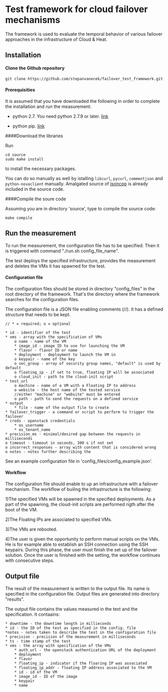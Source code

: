Test framework for cloud failover mechanisms
============================================

The framework is used to evaluate the temporal behavior of various failover approaches in the infrastructure of Cloud & Heat.

Installation
------------

#### Clone the Github repository

``` {.sourceCode .bash}
git clone https://github.com/stepanvanecek/failover_test_framework.git
``` 

#### Prerequisities

It is assumed that you have downloaded the following in order to complete the installation and run the measurement:

- python 2.7. You need python 2.7.9 or later. [link](https://www.python.org/downloads/)

- python pip. [link](https://pypi.python.org/pypi/pip)

####Download the libraries

Run

``` {.sourceCode .bash}
cd source
sudo make install
``` 

to install the necessary packages.

You can do so manually as well by istalling `libcurl`, `pycurl`, `commentjson` and `python-novaclient` manually. Amalgated source of [jsoncpp](http://jsoncpp.sourceforge.net/) is already included in the source code.

####Compile the soure code

Assuming you are in directory 'source', type to compile the source code:

``` {.sourceCode .bash}
make compile
``` 

Run the measurement
-------------------

To run the measurement, the configuration file has to be specified. Then it is triggered with command "./run.sh config_file_name".

The test deploys the specified infrastructure, provides the measurement and deletes the VMs it has spawned for the test.


#### Configuration file

The configuration files should be stored in directory "config_files" in the root directory of the framework. That's the directory where the framework searches for the configuration files.

The configuration file is a JSON file enabling comments (//). It has a defined structure that needs to be kept.

~~~
// * = required; o = optional

* id - identifier of the test
* vms - array with the specification of VMs
	o name - name of the VM
	* image_id - image ID to use for launching the VM
	* flavor - flavor ID or name
	* deployment - deployment to launch the VM in
	o keypair - name of the key
	o sec_group - array of security group names, "default" is used by default
	o floating_ip - if set to true, floating IP will be associated
	o cloud_init - path to the cloud-init script
* test_url
	o machine - name of a VM with a Floating IP to address
	o website - the host name of the tested service
	//either "machine" or "website" must be entered
	o path - path to send the requests on a defined service
* output
	* file - name of the output file to create
* failover_trigger - a command or script to perform to trigger the failover
* creds - openstack credentials
	* os_username
	* os_tenant_name
* precision_ms - minimal/desired gap between the requests in milliseconds
o timeout - timeout in seconds, 300 s if not set
o incorrect_responses - array with content that is considered wrong
o notes - notes further describing the
~~~

See an example configuration file in 'config_files/config_example.json'.

#### Workflow

The configuration file should enable to up an infrastructure with a failover mechanism. The workflow of builing the infrastructure is the following:

1)The specified VMs will be spawned in the specified deployments. As a part of the spawning, the cloud-init scripts are performed rigth after the boot of the VM.

2)The Floating IPs are associated to specified VMs.

3)The VMs are rebooted.

4)The user is given the opportunity to perform manual scripts on the VMs. He is for example able to establish an SSH connection using the SSH keypairs. During this phase, the user must finish the set up of the failover solution. Once the user is finished with the setting, the workflow continues with consecutive steps.


Output file
-----------

 The result of the measurement is written to the output file. Its name is specified in the configuration file. Output files are generated into directory "results".

 The output file contains the values measured in the text and the specification. It contaains:

~~~
* downtime - the downtime length in millieconds
* id - the ID of the test as specified in the config. file
*notes - notes taken to describe the test in the configuration file
* precision - precision of the measurement in milliseconds
* ts - time stamp of the test
* vms - the array with specification of the VMs
 	* auth_url - the openstack authentication URL of the deployment
 	* deployment
 	* flavor
 	* floating_ip - indicator if the floaring IP was associated
 	* floating_ip_addr - floating IP address associated to the VM
 	* id - id of the VM
 	* image_id - ID of the image
 	* keypair
 	* name
~~~